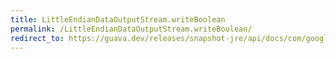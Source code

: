 ```yaml
---
title: LittleEndianDataOutputStream.writeBoolean
permalink: /LittleEndianDataOutputStream.writeBoolean/
redirect_to: https://guava.dev/releases/snapshot-jre/api/docs/com/google/common/io/LittleEndianDataOutputStream.html#writeBoolean-boolean-
---
```

